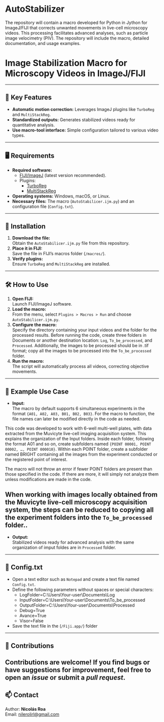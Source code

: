 # AutoStabilizer
The repository will contain a macro developed for Python in Jython for ImageJ/FIJI that corrects unwanted movements in live-cell microscopy videos. This processing facilitates advanced analyses, such as particle image velocimetry (PIV). The repository will include the macro, detailed documentation, and usage examples.
# Image Stabilization Macro for Microscopy Videos in ImageJ/FIJI
---
## 🚀 **Key Features**
- **Automatic motion correction:** Leverages ImageJ plugins like `TurboReg` and `MultiStackReg`.
- **Standardized outputs:** Generates stabilized videos ready for quantitative analysis.
- **Use macro-tool interface:** Simple configuration tailored to various video types.
---
## 🖥️ **Requirements**
- **Required software:**
  - [FIJI/ImageJ](https://imagej.net/software/fiji/) (latest version recommended).
  - Plugins:
    - [TurboReg](https://imagej.net/plugins/turboreg)
    - [MultiStackReg](https://imagej.net/plugins/multistackreg)
- **Operating systems:** Windows, macOS, or Linux.
- **Necessary files:** The macro (`AutoStabilicer.ijm.py`) and an configuration file (`Config.txt`).
---
## 🔧 **Installation**
1. **Download the file:**  
   Obtain the `AutoStabilicer.ijm.py` file from this repository.
2. **Place it in FIJI:**  
   Save the file in FIJI’s macros folder (`/macros/`).
3. **Verify plugins:**  
   Ensure `TurboReg` and `MultiStackReg` are installed.
---
## 🛠️ **How to Use**
1. **Open FIJI:**  
   Launch FIJI/ImageJ software.
2. **Load the macro:**  
   From the menu, select `Plugins > Macros > Run` and choose `AutoStabilicer.ijm.py`.
3. **Configure the macro:**  
   Specify the directory containing your input videos and the folder for the processed results. Before running the code, create three folders in Documents or another destination location: `Log`, `To_be_processed`, and `Processed`. Additionally, the images to be processed should be in .tif format; copy all the images to be processed into the `To_be_processed` folder.
4. **Run the macro:**  
   The script will automatically process all videos, correcting objective movements.
---
## 🧪 **Example Use Case**
- **Input:**  
 The macro by default supports 6 simultaneous experiments in the format `{A01, A02, A03, B01, B02, B03}`. For the macro to function, the file names can later be modified directly in the code as needed.

This code was developed to work with 6-well multi-well plates, with data extracted from the Muvicyte live-cell imaging acquisition system. This explains the organization of the Input folders. Inside each folder, following the format A01 and so on, create subfolders named `{POINT 00001, POINT 00002, …, POINT 000010}`. Within each POINT folder, create a subfolder named BRIGHT containing all the images from the experiment conducted or the registered point of interest.

The macro will not throw an error if fewer POINT folders are present than those specified in the code. If there are more, it will simply not analyze them unless modifications are made in the code.

When working with images locally obtained from the Muvicyte live-cell microscopy acquisition system, the steps can be reduced to copying all the experiment folders into the `To_be_processed` folder..
---
- **Output:**  
  Stabilized videos ready for advanced analysis with the same organization of imput foldes are in `Processed` folder.
---
## 📄 **Config.txt**
- Open a text editor such as `Notepad` and create a text file named `Config.txt`.
- Define the following parameters without spaces or special characters:
  - LogFolder=C:\Users\Your-user\Documents\Log  
  - InputFolder=C:\Users\Your-user\Documents\To_be_processed
  - OutputFolder=C:\Users\Your-user\Documents\Processed
  - Debug=True  
  - Avance=True  
  - Visor=False  
- Save the text file in the (`/Fiji.app/`) folder
---
## 🤝 **Contributions**
Contributions are welcome! If you find bugs or have suggestions for improvement, feel free to open an *issue* or submit a *pull request*.
---
## 📫 **Contact**
Author: **Nicolás Roa**  
Email: [nilerolirl@gmail.com](mailto:nilerolir@gmail.com)  
